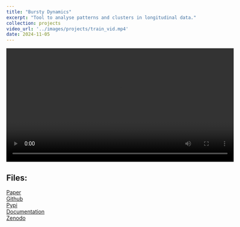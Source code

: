 ```yaml
---
title: "Bursty Dynamics"
excerpt: "Tool to analyse patterns and clusters in longitudinal data."
collection: projects
video_url: '../images/projects/train_vid.mp4'
date: 2024-11-05
---
```


<center>
  <video width="600" controls loop>
    <source src="../images/projects/train_vid.mp4" type="video/mp4">
    Your browser does not support the video tag.
  </video>
</center>

## Files:

[Paper](https://doi.org/10.48550/arXiv.2411.03210) <br>
[Github](https://github.com/ai-multiply/bursty_dynamics) <br>
[Pypi](https://pypi.org/projects/bursty-dynamics/) <br>
[Documentation](https://ai-multiply.github.io/bursty_dynamics/) <br>
[Zenodo](https://zenodo.org/records/13798975) <br>

